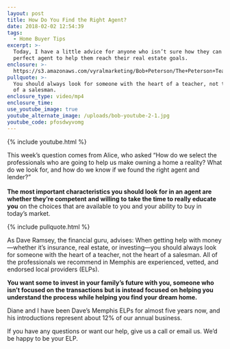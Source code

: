 ```yaml
---
layout: post
title: How Do You Find the Right Agent?
date: 2018-02-02 12:54:39
tags:
  - Home Buyer Tips
excerpt: >-
  Today, I have a little advice for anyone who isn’t sure how they can find the
  perfect agent to help them reach their real estate goals.
enclosure: >-
  https://s3.amazonaws.com/vyralmarketing/Bob+Peterson/The+Peterson+Team-+Finding+a+Good+Agent+-+Feb+1.mp4
pullquote: >-
  You should always look for someone with the heart of a teacher, not the heart
  of a salesman.
enclosure_type: video/mp4
enclosure_time:
use_youtube_image: true
youtube_alternate_image: /uploads/bob-youtube-2-1.jpg
youtube_code: pfosdwyvomg
---
```



{% include youtube.html %}

This week’s question comes from Alice, who asked “How do we select the professionals who are going to help us make owning a home a reality? What do we look for, and how do we know if we found the right agent and lender?”<br><br>**The most important characteristics you should look for in an agent are whether they’re competent and willing to take the time to really educate you** on the choices that are available to you and your ability to buy in today’s market.

{% include pullquote.html %}

As Dave Ramsey, the financial guru, advises: When getting help with money—whether it’s insurance, real estate, or investing—you should always look for someone with the heart of a teacher, not the heart of a salesman. All of the professionals we recommend in Memphis are experienced, vetted, and endorsed local providers (ELPs).

**You want some to invest in your family’s future with you, someone who isn’t focused on the transactions but is instead focused on helping you understand the process while helping you find your dream home.**

Diane and I have been Dave’s Memphis ELPs for almost five years now, and his introductions represent about 12% of our annual business.

If you have any questions or want our help, give us a call or email us. We’d be happy to be your ELP.

&nbsp;